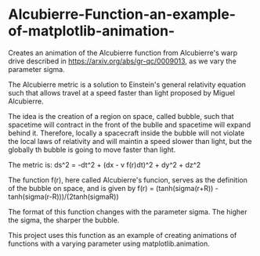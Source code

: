 # Alcubierre-Function-an-example-of-matplotlib-animation-
Creates an animation of the Alcubierre function from Alcubierre's warp drive described in https://arxiv.org/abs/gr-qc/0009013, as we vary the parameter sigma.

The Alcubierre metric is a solution to Einstein's general relativity equation such that allows travel at a speed faster than light proposed by  Miguel Alcubierre. 

The idea is the creation of a region on space, called bubble, such that spacetime will contract in the front of the bublle and spacetime will expand behind it. Therefore, locally a spacecraft inside the bubble will not violate the local laws of relativity and will maintin a speed slower than light, but the globally th bubble is going to move faster than light.

The metric is:
ds^2 = -dt^2 + (dx - v f(r)dt)^2 + dy^2 + dz^2

The function f(r), here called Alcubierre's funcion, serves as the definition of the bubble on space, and is given by
f(r) = (tanh(sigma(r+R)) - tanh(sigma(r-R)))/(2tanh(sigmaR))

The format of this function changes with the parameter sigma. The higher the sigma, the sharper the bubble.

This project uses this function as an example of creating animations of functions with a varying parameter using matplotlib.animation.
